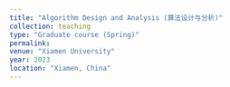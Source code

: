 ```yaml
---
title: "Algorithm Design and Analysis (算法设计与分析)"
collection: teaching
type: "Graduate course (Spring)"
permalink: 
venue: "Xiamen University"
year: 2023
location: "Xiamen, China"
---
```

